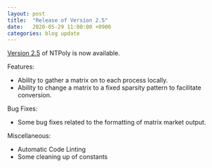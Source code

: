 ```yaml
---
layout: post
title:  "Release of Version 2.5"
date:   2020-05-29 11:00:00 +0900
categories: blog update
---
```


[Version 2.5](/NTPoly/downloads) of NTPoly is now available.

Features:
- Ability to gather a matrix on to each process locally.
- Ability to change a matrix to a fixed sparsity pattern to facilitate conversion.

Bug Fixes:
- Some bug fixes related to the formatting of matrix market output.

Miscellaneous:
- Automatic Code Linting
- Some cleaning up of constants
